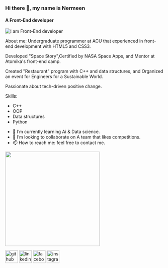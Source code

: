 ### Hi there 👋, my name is Nermeen
#### A Front-End developer
![I am Front-End developer](https://media.licdn.com/dms/image/D4D16AQHO3fIdGNFhrQ/profile-displaybackgroundimage-shrink_350_1400/0/1691346741075?e=1697068800&v=beta&t=OqX16nZDajGtNM0ek4aVbYByhS4jUg-Q4RKXGXruVkE)

About me:
Undergraduate programmer at ACU that experienced in front-end development with HTML5 and CSS3.

Developed "Space Story",Certified by NASA Space Apps, and Mentor at Atomika's front-end camp.

Created "Restaurant" program with C++ and data structures, and Organized an event for Engineers for a Sustainable World.

Passionate about tech-driven positive change.

Skills:
*  C++
*  OOP
*  Data structures
*  Python

- 🌱 I’m currently learning Ai & Data science. 
- 👯 I’m looking to collaborate on A team that likes competitions. 
- 📫 How to reach me: feel free to contact me. 

<img src='https://th.bing.com/th/id/R.21116158daaeb1459b4ec0758505e1ad?rik=ymQdzmyYITrBnQ&pid=ImgRaw&r=0' width=300px>


[<img src='https://cdn.jsdelivr.net/npm/simple-icons@3.0.1/icons/github.svg' alt='github' height='40'>](https://github.com/NermeenKamal)  [<img src='https://cdn.jsdelivr.net/npm/simple-icons@3.0.1/icons/linkedin.svg' alt='linkedin' height='40'>](www.linkedin.com/in/nermeenkamal
)  [<img src='https://cdn.jsdelivr.net/npm/simple-icons@3.0.1/icons/facebook.svg' alt='facebook' height='40'>](https://www.facebook.com/profile.php?id=100028902976659&mibextid=ZbWKwL)  [<img src='https://cdn.jsdelivr.net/npm/simple-icons@3.0.1/icons/instagram.svg' alt='instagram' height='40'>](https://www.instagram.com/nermeenk33.3/)  

